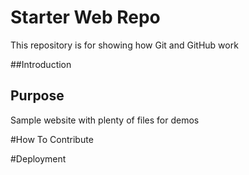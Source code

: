 # Starter Web Repo

This repository is for showing how Git and GitHub work

##Introduction 


## Purpose

Sample website with plenty of files for demos

#How To Contribute

#Deployment
